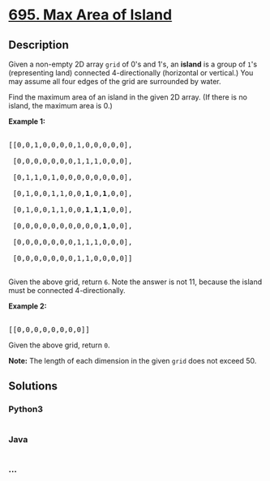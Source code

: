 # [695. Max Area of Island](https://leetcode.com/problems/max-area-of-island)

## Description
<p>Given a non-empty 2D array <code>grid</code> of 0&#39;s and 1&#39;s, an <b>island</b> is a group of <code>1</code>&#39;s (representing land) connected 4-directionally (horizontal or vertical.) You may assume all four edges of the grid are surrounded by water.</p>



<p>Find the maximum area of an island in the given 2D array. (If there is no island, the maximum area is 0.)</p>



<p><b>Example 1:</b></p>



<pre>

[[0,0,1,0,0,0,0,1,0,0,0,0,0],

 [0,0,0,0,0,0,0,1,1,1,0,0,0],

 [0,1,1,0,1,0,0,0,0,0,0,0,0],

 [0,1,0,0,1,1,0,0,<b>1</b>,0,<b>1</b>,0,0],

 [0,1,0,0,1,1,0,0,<b>1</b>,<b>1</b>,<b>1</b>,0,0],

 [0,0,0,0,0,0,0,0,0,0,<b>1</b>,0,0],

 [0,0,0,0,0,0,0,1,1,1,0,0,0],

 [0,0,0,0,0,0,0,1,1,0,0,0,0]]

</pre>

Given the above grid, return <code>6</code>. Note the answer is not 11, because the island must be connected 4-directionally.



<p><b>Example 2:</b></p>



<pre>

[[0,0,0,0,0,0,0,0]]</pre>

Given the above grid, return <code>0</code>.



<p><b>Note:</b> The length of each dimension in the given <code>grid</code> does not exceed 50.</p>




## Solutions


<!-- tabs:start -->

### **Python3**

```python

```

### **Java**

```java

```

### **...**
```

```

<!-- tabs:end -->